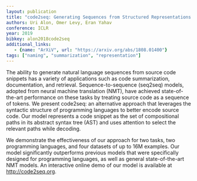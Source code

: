 ```yaml
---
layout: publication
title: "code2seq: Generating Sequences from Structured Representations of Code"
authors: Uri Alon, Omer Levy, Eran Yahav
conference: ICLR
year: 2019
bibkey: alon2018code2seq
additional_links:
   - {name: "ArXiV", url: "https://arxiv.org/abs/1808.01400"}
tags: ["naming", "summarization", "representation"]
---
```

The ability to generate natural language sequences from source code snippets has a variety of applications such as code summarization, documentation, and retrieval. Sequence-to-sequence (seq2seq) models, adopted from neural machine translation (NMT), have achieved state-of-the-art performance on these tasks by treating source code as a sequence of tokens. We present code2seq: an alternative approach that leverages the syntactic structure of programming languages to better encode source code. Our model represents a code snippet as the set of compositional paths in its abstract syntax tree (AST) and uses attention to select the relevant paths while decoding.

We demonstrate the effectiveness of our approach for two tasks, two programming languages, and four datasets of up to 16M examples. Our model significantly outperforms previous models that were specifically designed for programming languages, as well as general state-of-the-art NMT models. An interactive online demo of our model is available at http://code2seq.org. 
